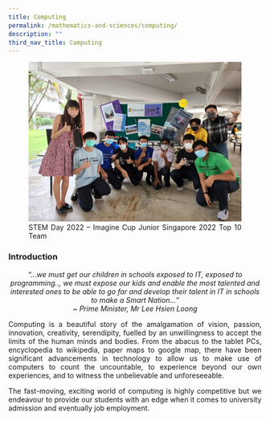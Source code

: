 ```yaml
---
title: Computing
permalink: /mathematics-and-sciences/computing/
description: ""
third_nav_title: Computing
---
```

<div align=justify>
<figure>
<img src="/images/JPJC%20Experience/Curriculum/Mathematics%20and%20Sciences/Computing/pic2.jpg">
<figcaption>STEM Day 2022 – Imagine Cup Junior Singapore 2022 Top 10 Team</figcaption></figure>

<h3><strong>Introduction</strong></h3>

<p><center><i>
“…we must get our children in schools exposed to IT, exposed to programming.., we must expose our kids and enable the most talented and interested ones to be able to go far and develop their talent in IT in schools to make a Smart Nation…”<br>
	~ Prime Minister, Mr Lee Hsien Loong</i></center></p>

<p>
Computing is a beautiful story of the amalgamation of vision, passion, innovation, creativity, serendipity, fuelled by an unwillingness to accept the limits of the human minds and bodies. From the abacus to the tablet PCs, encyclopedia to wikipedia, paper maps to google map, there have been significant advancements in technology to allow us to make use of computers to count the uncountable, to experience beyond our own experiences, and to witness the unbelievable and unforeseeable.</p>

<p>
The fast-moving, exciting world of computing is highly competitive but we endeavour to provide our students with an edge when it comes to university admission and eventually job employment.</p>